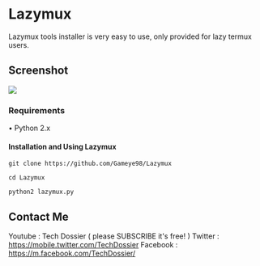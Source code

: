 # Lazymux
Lazymux tools installer is very easy to use, only provided for lazy termux users.

## Screenshot
<img src="core/lazymux.png">

### Requirements
• Python 2.x

#### Installation and Using Lazymux
```
git clone https://github.com/Gameye98/Lazymux
```
```
cd Lazymux
```
```
python2 lazymux.py
```

## Contact Me
Youtube  : Tech Dossier ( please SUBSCRIBE it's free! )
Twitter  : https://mobile.twitter.com/TechDossier
Facebook : https://m.facebook.com/TechDossier/
